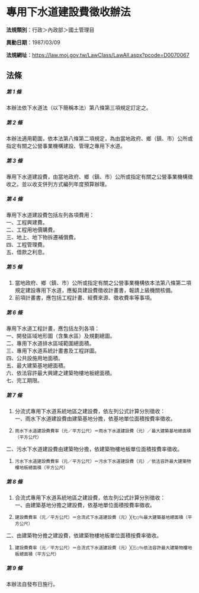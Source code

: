 # 專用下水道建設費徵收辦法

**法規類別**：行政＞內政部＞國土管理目

**異動日期**：1987/03/09  

**法規網址**：https://law.moj.gov.tw/LawClass/LawAll.aspx?pcode=D0070067





## 法條
##### 第 1 條
本辦法依下水道法（以下簡稱本法）第八條第三項規定訂定之。

##### 第 2 條
本辦法適用範圍，依本法第八條第二項規定，為由當地政府、鄉（鎮、市）公所或指定有關之公營事業機構建設、管理之專用下水道。

##### 第 3 條
專用下水道建設費，由當地政府、鄉（鎮、市）公所或指定有關之公營事業機構徵收之。並以收支併列方式編列年度預算辦理。

##### 第 4 條
專用下水道建設費包括左列各項費用：  
一、工程興建費。  
二、工程用地價購費。  
三、地上、地下物拆遷補償費。  
四、工程管理費。  
五、借款之利息。  

##### 第 5 條
1. 當地政府、鄉（鎮、市）公所或指定有關之公營事業機構依本法第八條第二項規定建設專用下水道，應擬具建設費徵收計畫書，報請上級機關核備。
1. 前項計畫書，應包括工程計畫、經費來源、徵收費率等事項。

##### 第 6 條
專用下水道工程計畫，應包括左列各項：  
一、開發區域地形圖（含集水區）及規劃總圖。  
二、專用下水道排水區域範圍總面積。  
三、專用下水道系統計畫書及工程詳圖。  
四、公共設施用地面積。  
五、最大建築基地總面積。  
六、依法容許最大興建之建築物樓地板總面積。  
七、完工期限。  

##### 第 7 條
1. 分流式專用下水道系統地區之建設費，依左列公式計算分別徵收：  
一、雨水下水道建設費由建築基地分擔，依基地單位面積按費率徵收。
1.     雨水下水道建設費費率（元／平方公尺）＝雨水下水道建設費（元）／最大建築基地總面積（平方公尺）  
二、污水下水道建設費由建築物分擔，依建築物樓地板單位面積按費率徵收。
1.     污水下水道建設費費率（元／平方公尺）＝污水下水道建設費（元）／依法容許最大建築物樓地板總面積（平方公尺）

##### 第 8 條
1. 合流式專用下水道系統地區之建設費，依左列公式計算分別徵收：  
一、由建築基地分擔之建設費，依基地單位面積按費率徵收。
1.     建設費費率（元／平方公尺）＝合流式下水道建設費（元）╳七○％最大建築基地總面積（平方公尺）  
二、由建築物分擔之建設費，依建築物樓地板單位面積按費率徵收。
1.     建設費費率（元／平方公尺）＝合流式下水道建設費（元）╳三○％依法容許最大建築物樓地板總面積（平方公尺）

##### 第 9 條
本辦法自發布日施行。


